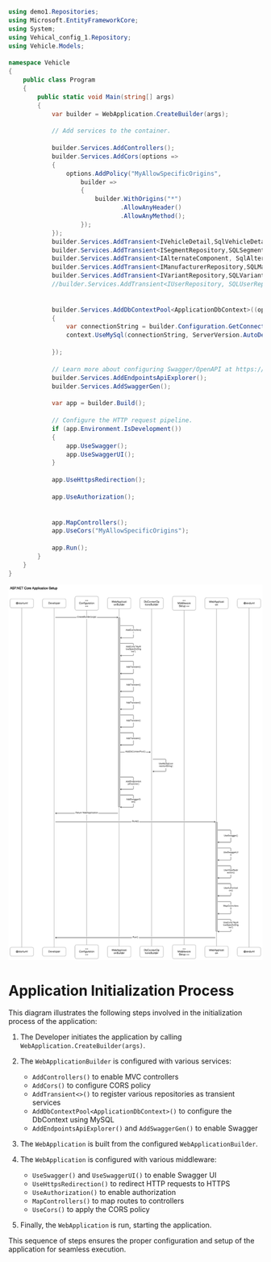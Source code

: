 ```c#
using demo1.Repositories;
using Microsoft.EntityFrameworkCore;
using System;
using Vehical_config_1.Repository;
using Vehicle.Models;

namespace Vehicle
{
    public class Program
    {
        public static void Main(string[] args)
        {
            var builder = WebApplication.CreateBuilder(args);

            // Add services to the container.

            builder.Services.AddControllers();
            builder.Services.AddCors(options =>
            {
                options.AddPolicy("MyAllowSpecificOrigins",
                    builder =>
                    {
                        builder.WithOrigins("*")
                               .AllowAnyHeader()
                               .AllowAnyMethod();
                    });
            });
            builder.Services.AddTransient<IVehicleDetail,SqlVehicleDetailRepository>(); 
            builder.Services.AddTransient<ISegmentRepository,SQLSegmentRepository>();
            builder.Services.AddTransient<IAlternateComponent, SqlAlternateComponentRepo>();
            builder.Services.AddTransient<IManufacturerRepository,SQLManufacturerRepository>();
            builder.Services.AddTransient<IVariantRepository,SQLVariantRepository>();
            //builder.Services.AddTransient<IUserRepository, SQLUserRepository>();


            builder.Services.AddDbContextPool<ApplicationDbContext>((options, context) =>
            {
                var connectionString = builder.Configuration.GetConnectionString("DefaultConnection");
                context.UseMySql(connectionString, ServerVersion.AutoDetect(connectionString));

            });

            // Learn more about configuring Swagger/OpenAPI at https://aka.ms/aspnetcore/swashbuckle
            builder.Services.AddEndpointsApiExplorer();
            builder.Services.AddSwaggerGen();

            var app = builder.Build();

            // Configure the HTTP request pipeline.
            if (app.Environment.IsDevelopment())
            {
                app.UseSwagger();
                app.UseSwaggerUI();
            }

            app.UseHttpsRedirection();

            app.UseAuthorization();


            app.MapControllers();
            app.UseCors("MyAllowSpecificOrigins");

            app.Run();
        }
    }
}
```
![alt text](image.png)
# Application Initialization Process

This diagram illustrates the following steps involved in the initialization process of the application:

1. The Developer initiates the application by calling `WebApplication.CreateBuilder(args)`.

2. The `WebApplicationBuilder` is configured with various services:

   - `AddControllers()` to enable MVC controllers
   - `AddCors()` to configure CORS policy
   - `AddTransient<>()` to register various repositories as transient services
   - `AddDbContextPool<ApplicationDbContext>()` to configure the DbContext using MySQL
   - `AddEndpointsApiExplorer()` and `AddSwaggerGen()` to enable Swagger

3. The `WebApplication` is built from the configured `WebApplicationBuilder`.

4. The `WebApplication` is configured with various middleware:

   - `UseSwagger()` and `UseSwaggerUI()` to enable Swagger UI
   - `UseHttpsRedirection()` to redirect HTTP requests to HTTPS
   - `UseAuthorization()` to enable authorization
   - `MapControllers()` to map routes to controllers
   - `UseCors()` to apply the CORS policy

5. Finally, the `WebApplication` is run, starting the application.

This sequence of steps ensures the proper configuration and setup of the application for seamless execution.
